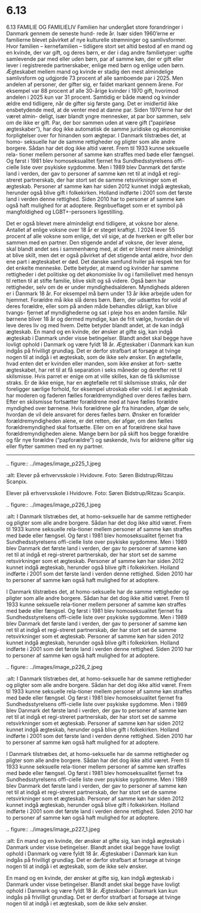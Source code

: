 # 6.13

6.13 
FAMILIE OG FAMILIELIV
Familien har undergået store forandringer i Danmark gennem de seneste hund-
rede år. Især siden 1960’erne er familierne blevet påvirket af nye kulturelle 
strømninger og samlivsformer. 
Hvor familien – kernefamilien – tidligere stort set altid bestod af en mand og 
en kvinde, der var gift, og deres børn, er der i dag andre familietyper: ugifte 
samlevende par med eller uden børn, par af samme køn, der er gift eller lever i 
registrerede partnerskaber, enlige med børn og enlige uden børn.
Ægteskabet mellem mand og kvinde er stadig den mest almindelige samlivsform 
og udgjorde 73 procent af alle samboende par i 2025. Men andelen af personer, 
der gifter sig, er faldet markant gennem årene. For eksempel var 88 procent af alle 
30-årige kvinder i 1970 gift, hvorimod andelen i 2025 kun var 31 procent. Samtidig 
er både mænd og kvinder ældre end tidligere, når de gifter sig første gang.
Det er imidlertid ikke ensbetydende 
med, at de venter med at danne par. 
Siden 1970’erne har det været almin-
deligt, især blandt yngre mennesker, 
at par bor sammen, selv om de ikke 
er gift. Par, der bor sammen uden at 
være gift (”papirløse ægteskaber”), 
har dog ikke automatisk de samme 
juridiske og økonomiske forpligtelser 
over for hinanden som ægtepar.
I Danmark tilstræbes det, at homo-
seksuelle har de samme rettigheder 
og pligter som alle andre borgere. 
Sådan har det dog ikke altid været. 
Frem til 1933 kunne seksuelle rela-
tioner mellem personer af samme 
køn	straffes	med	bøde	eller	fængsel.	
Og først i 1981 blev homoseksualitet 
fjernet	 fra	 Sundhedsstyrelsens	 offi-
cielle liste over psykiske sygdomme. 
Men i 1989 blev Danmark det første 
land i verden, der gav to personer af 
samme køn ret til at indgå et regi-
streret partnerskab, der har stort set 
de samme retsvirkninger som et ægteskab. Personer af samme køn har siden 
2012 kunnet indgå ægteskab, herunder også blive gift i folkekirken. Holland 
indførte i 2001 som det første land i verden denne rettighed. Siden 2010 har to 
personer af samme køn også haft mulighed for at adoptere.
Regnbueflaget	som	er	et	symbol	på	
mangfoldighed og LGBT+-personers 
ligestilling.
 
 Det er også blevet mere almindeligt end tidligere, at voksne bor alene. Antallet 
af enlige voksne over 18 år er steget kraftigt. I 2024 lever 55 procent af alle 
voksne som enlige, det vil sige, at de hverken er gift eller bor sammen med en 
partner. Den stigende andel af voksne, der lever alene, skal blandt andet ses i 
sammenhæng med, at det er blevet mere almindeligt at blive skilt, men det er 
også påvirket af det stigende antal ældre, hvor den ene part i ægteskabet er død. 
Det danske samfund hviler på respek ten for det enkelte menneske. Dette betyder, 
at mænd og kvinder har samme rettigheder i det politiske og det økonomiske liv 
og i familielivet med hensyn til retten 
til at stifte familie, blive skilt og så 
videre. Også børn har rettigheder, selv 
om de er under myndighedsalderen. 
Myndigheds alderen er i Danmark 18 
år. For eksempel må børn under 13 år 
ikke arbejde uden for hjemmet. 
Forældre må ikke slå deres børn. 
Børn, der udsættes for vold af deres 
forældre, eller som på anden måde 
behandles dårligt, kan blive tvangs-
fjernet af myndighederne og sat i pleje hos en anden familie. Når børnene bliver 
18 år og dermed myndige, kan de frit vælge, hvordan de vil leve deres liv og med 
hvem. Dette betyder blandt andet, at de kan indgå ægteskab.
En mand og en kvinde, der ønsker at gifte sig, kan indgå ægteskab i Danmark 
under visse betingelser. Blandt andet skal begge have lovligt ophold i Danmark 
og være fyldt 18 år. Ægteskaber i Danmark kan kun indgås på frivilligt grundlag. 
Det er derfor strafbart at forsøge at tvinge nogen til at indgå i et ægteskab, som 
de ikke selv ønsker.
En ægtefælle, hvad enten det er kvinden eller manden, som ikke ønsker at fort-
sætte ægteskabet, har ret til at få separation i seks måneder og derefter ret til 
skilsmisse. Hvis parret er enige om at ville skilles, kan de få skilsmisse straks. 
Er de ikke enige, har en ægtefælle ret til skilsmisse straks, når der foreligger 
særlige forhold, for eksempel utroskab eller vold.
I et ægteskab har moderen og faderen fælles forældremyndighed over deres 
fælles børn. Efter en skilsmisse fortsætter forældrene med at have fælles 
forældre myndighed over børnene.
Hvis forældrene går fra hinanden, afgør de selv, hvordan de vil dele ansvaret 
for deres fælles børn. Ønsker en forælder forældremyndigheden alene, er det 
retten, der afgør, om den fælles forældremyndighed skal fortsætte. Eller om 
en af forældrene skal have forældremyndigheden alene. Mange børn bor på 
skift hos begge forældre og får nye forældre (”papforældre”) og søskende, hvis 
for	ældrene	gifter	sig	eller	flytter	sammen	med	en	ny	partner.
 
 ---

<!-- Figures extracted from nearby pages -->

.. figure:: ../images/image_p225_1.jpeg

   :alt: Elever på erhvervsskole i Hvidovre. Foto: Søren Bidstrup/Ritzau Scanpix.

   Elever på erhvervsskole i Hvidovre. Foto: Søren Bidstrup/Ritzau Scanpix.

.. figure:: ../images/image_p226_1.jpeg

   :alt: I Danmark tilstræbes det, at homo-seksuelle har de samme rettigheder og pligter som alle andre borgere. Sådan har det dog ikke altid været. Frem til 1933 kunne seksuelle rela-tioner mellem personer af samme køn	straffes	med	bøde	eller	fængsel.	Og først i 1981 blev homoseksualitet fjernet	 fra	 Sundhedsstyrelsens	 offi-cielle liste over psykiske sygdomme. Men i 1989 blev Danmark det første land i verden, der gav to personer af samme køn ret til at indgå et regi-streret partnerskab, der har stort set de samme retsvirkninger som et ægteskab. Personer af samme køn har siden 2012 kunnet indgå ægteskab, herunder også blive gift i folkekirken. Holland indførte i 2001 som det første land i verden denne rettighed. Siden 2010 har to personer af samme køn også haft mulighed for at adoptere.

   I Danmark tilstræbes det, at homo-seksuelle har de samme rettigheder og pligter som alle andre borgere. Sådan har det dog ikke altid været. Frem til 1933 kunne seksuelle rela-tioner mellem personer af samme køn	straffes	med	bøde	eller	fængsel.	Og først i 1981 blev homoseksualitet fjernet	 fra	 Sundhedsstyrelsens	 offi-cielle liste over psykiske sygdomme. Men i 1989 blev Danmark det første land i verden, der gav to personer af samme køn ret til at indgå et regi-streret partnerskab, der har stort set de samme retsvirkninger som et ægteskab. Personer af samme køn har siden 2012 kunnet indgå ægteskab, herunder også blive gift i folkekirken. Holland indførte i 2001 som det første land i verden denne rettighed. Siden 2010 har to personer af samme køn også haft mulighed for at adoptere.

.. figure:: ../images/image_p226_2.jpeg

   :alt: I Danmark tilstræbes det, at homo-seksuelle har de samme rettigheder og pligter som alle andre borgere. Sådan har det dog ikke altid været. Frem til 1933 kunne seksuelle rela-tioner mellem personer af samme køn	straffes	med	bøde	eller	fængsel.	Og først i 1981 blev homoseksualitet fjernet	 fra	 Sundhedsstyrelsens	 offi-cielle liste over psykiske sygdomme. Men i 1989 blev Danmark det første land i verden, der gav to personer af samme køn ret til at indgå et regi-streret partnerskab, der har stort set de samme retsvirkninger som et ægteskab. Personer af samme køn har siden 2012 kunnet indgå ægteskab, herunder også blive gift i folkekirken. Holland indførte i 2001 som det første land i verden denne rettighed. Siden 2010 har to personer af samme køn også haft mulighed for at adoptere.

   I Danmark tilstræbes det, at homo-seksuelle har de samme rettigheder og pligter som alle andre borgere. Sådan har det dog ikke altid været. Frem til 1933 kunne seksuelle rela-tioner mellem personer af samme køn	straffes	med	bøde	eller	fængsel.	Og først i 1981 blev homoseksualitet fjernet	 fra	 Sundhedsstyrelsens	 offi-cielle liste over psykiske sygdomme. Men i 1989 blev Danmark det første land i verden, der gav to personer af samme køn ret til at indgå et regi-streret partnerskab, der har stort set de samme retsvirkninger som et ægteskab. Personer af samme køn har siden 2012 kunnet indgå ægteskab, herunder også blive gift i folkekirken. Holland indførte i 2001 som det første land i verden denne rettighed. Siden 2010 har to personer af samme køn også haft mulighed for at adoptere.

.. figure:: ../images/image_p227_1.jpeg

   :alt: En mand og en kvinde, der ønsker at gifte sig, kan indgå ægteskab i Danmark under visse betingelser. Blandt andet skal begge have lovligt ophold i Danmark og være fyldt 18 år. Ægteskaber i Danmark kan kun indgås på frivilligt grundlag. Det er derfor strafbart at forsøge at tvinge nogen til at indgå i et ægteskab, som de ikke selv ønsker.

   En mand og en kvinde, der ønsker at gifte sig, kan indgå ægteskab i Danmark under visse betingelser. Blandt andet skal begge have lovligt ophold i Danmark og være fyldt 18 år. Ægteskaber i Danmark kan kun indgås på frivilligt grundlag. Det er derfor strafbart at forsøge at tvinge nogen til at indgå i et ægteskab, som de ikke selv ønsker.
